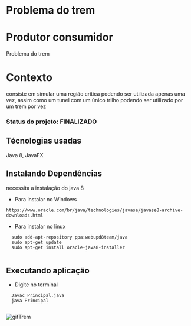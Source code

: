 # Problema do trem
# Produtor consumidor

 Problema do trem


# Contexto
consiste em simular uma região crítica podendo ser utilizada apenas uma vez, assim como um tunel com um único trilho podendo ser utilizado por um trem por vez 


### Status do projeto: FINALIZADO

## Técnologias usadas

Java 8, JavaFX

## Instalando Dependências

necessita a instalação do java 8

* Para instalar no Windows
```
https://www.oracle.com/br/java/technologies/javase/javase8-archive-downloads.html
  ```
* Para instalar no linux
```
  sudo add-apt-repository ppa:webupd8team/java
  sudo apt-get update
  sudo apt-get install oracle-java8-installer
  
  ```
## Executando aplicação

* Digite no terminal
```
  Javac Principal.java
  java Principal
  
  ```
    
  
![gifTrem](https://user-images.githubusercontent.com/31856676/142264742-ced97dba-b5c9-4b93-8f0b-df4af9e149fd.gif)
